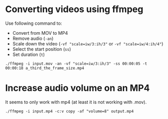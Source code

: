 # Converting videos using ffmpeg

Use following command to:

* Convert from MOV to MP4
* Remove audio (`-an`)
* Scale down the video (`-vf "scale=iw/3:ih/3"` or `-vf "scale=iw/4:ih/4"`)
* Select the start position (`ss`)
* Set duration (`t`)

```
./ffmpeg -i input.mov -an -vf "scale=iw/3:ih/3" -ss 00:00:05 -t 00:00:18 a_third_the_frame_size.mp4
```

# Increase audio volume on an MP4

It seems to only work with mp4 (at least it is not working with .mov).

```
./ffmpeg -i input.mp4 -c:v copy -af "volume=8" output.mp4
```
